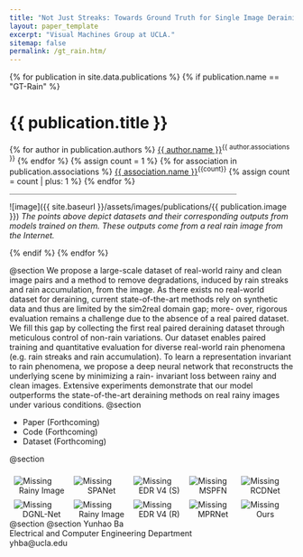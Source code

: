 ```yaml
---
title: "Not Just Streaks: Towards Ground Truth for Single Image Derainings"
layout: paper_template
excerpt: "Visual Machines Group at UCLA."
sitemap: false
permalink: /gt_rain.htm/
---
```

<style>
.row {
  display: flex;
  flex-wrap: wrap;
  padding: 0 4px;
}

.column {
  flex: 20%;
  padding: 0 4px;
}

figure {
  overflow: hidden;
  backgroundSize : contain;
  margin: auto;
  margin-top:4px;
}  

figure img {
  margin-top: 4px;
}

figcaption {
  text-align: center;
}
 
</style>
{% for publication in site.data.publications %}
{% if publication.name == "GT-Rain" %}

# {{ publication.title }}
{% for author in publication.authors %} [{{ author.name }}]({{author.link}})<sup>{{ author.associations }}</sup>
{% endfor %}
{% assign count = 1 %}
{% for association in publication.associations %} [{{ association.name }}]({{association.link}})<sup>{{count}}</sup> {% assign count = count | plus: 1 %}
{% endfor %}

<hr class="center" style="width: 80%; color: grey; height: 0.2px; background-color:grey;"/>

![image]({{ site.baseurl }}/assets/images/publications/{{ publication.image }})
*The points above depict datasets and their corresponding outputs
from models trained on them. These outputs come from a real rain image from
the Internet.*
<br>

{% endif %}
{% endfor %}

<!--

  1 Abstract
  2 Files
  3 Citations
  4 Press
  5 Contact
  6 FAQ
  7 Media

-->

@section
We propose a large-scale dataset of real-world rainy and
clean image pairs and a method to remove degradations, induced by
rain streaks and rain accumulation, from the image. As there exists no
real-world dataset for deraining, current state-of-the-art methods rely on
synthetic data and thus are limited by the sim2real domain gap; more-
over, rigorous evaluation remains a challenge due to the absence of a real
paired dataset. We fill this gap by collecting the first real paired deraining
dataset through meticulous control of non-rain variations. Our dataset
enables paired training and quantitative evaluation for diverse real-world
rain phenomena (e.g. rain streaks and rain accumulation). To learn a
representation invariant to rain phenomena, we propose a deep neural
network that reconstructs the underlying scene by minimizing a rain-
invariant loss between rainy and clean images. Extensive experiments
demonstrate that our model outperforms the state-of-the-art deraining
methods on real rainy images under various conditions.
@section
- Paper (Forthcoming)
- Code (Forthcoming)
- Dataset (Forthcoming)

@section
<div class="row">
  <div class="column">
    <figure> 
      <img src= "/assets/images/gt-rain/131_rain-1.png" alt="Missing"> 
      <figcaption> Rainy Image </figcaption>
    </figure>
    <figure> 
      <img src= "/assets/images/gt-rain/131_DGL-1.png" alt="Missing"> 
      <figcaption> DGNL-Net </figcaption>
    </figure>
  </div>
  <div class="column">
    <figure> 
      <img src= "/assets/images/gt-rain/131_SPANet-1.png" alt="Missing"> 
      <figcaption> SPANet </figcaption>
    </figure>
    <figure> 
      <img src= "/assets/images/gt-rain/EDv4-1.png" alt="Missing"> 
      <figcaption> Rainy Image </figcaption>
    </figure>
  </div>
  <div class="column">
    <figure> 
      <img src= "/assets/images/gt-rain/131_HRR-1.png" alt="Missing"> 
      <figcaption> EDR V4 (S)</figcaption>
    </figure>
    <figure> 
      <img src= "/assets/images/gt-rain/131_EDV$rain1400-1.png" alt="Missing"> 
      <figcaption> EDR V4 (R) </figcaption>
    </figure>
  </div>
  <div class="column">
    <figure> 
      <img src= "/assets/images/gt-rain/131_MSPFN-1.png" alt="Missing"> 
      <figcaption> MSPFN </figcaption>
    </figure>
    <figure> 
      <img src= "/assets/images/gt-rain/131_MPRNet-1.png" alt="Missing"> 
      <figcaption> MPRNet </figcaption>
    </figure>
  </div>
  <div class="column">
    <figure> 
      <img src= "/assets/images/gt-rain/131_RCDNet-1.png" alt="Missing"> 
      <figcaption> RCDNet </figcaption>
    </figure>
    <figure> 
      <img src= "/assets/images/gt-rain/131_ours-1.png" alt="Missing"> 
      <figcaption> Ours </figcaption>
    </figure>
  </div>
</div>
@section
@section
Yunhao Ba <br>
Electrical and Computer Engineering Department <br>
yhba@ucla.edu
